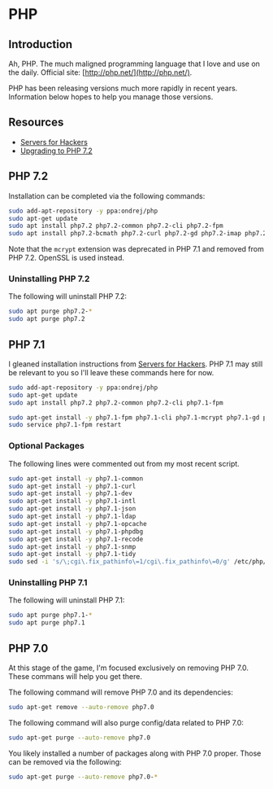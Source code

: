 # PHP

## Introduction

Ah, PHP. The much maligned programming language that I love and use on the daily. Official site: [http://php.net/](http://php.net/).

PHP has been releasing versions much more rapidly in recent years. Information below hopes to help you manage those versions.

## Resources

-   [Servers for Hackers](https://serversforhackers.com/c/lemp-nginx-php-laravel)
-   [Upgrading to PHP 7.2](https://ayesh.me/Ubuntu-PHP-7.2)

## PHP 7.2

Installation can be completed via the following commands:

```bash
sudo add-apt-repository -y ppa:ondrej/php
sudo apt-get update
sudo apt install php7.2 php7.2-common php7.2-cli php7.2-fpm
sudo apt install php7.2-bcmath php7.2-curl php7.2-gd php7.2-imap php7.2-ldap php7.2-mbstring php7.2-mysql php7.2-pgsql php7.2-readline php7.2-sqlite3 php7.2-xml php7.2-zip
```

Note that the `mcrypt` extension was deprecated in PHP 7.1 and removed from PHP 7.2. OpenSSL is used instead.

### Uninstalling PHP 7.2

The following will uninstall PHP 7.2:

```bash
sudo apt purge php7.2-*
sudo apt purge php7.2
```

## PHP 7.1

I gleaned installation instructions from [Servers for Hackers](https://serversforhackers.com/c/lemp-nginx-php-laravel). PHP 7.1 may still be relevant to you so I'll leave these commands here for now.

```bash
sudo add-apt-repository -y ppa:ondrej/php
sudo apt-get update
sudo apt install php7.2 php7.2-common php7.2-cli php7.1-fpm

sudo apt-get install -y php7.1-fpm php7.1-cli php7.1-mcrypt php7.1-gd php7.1-mysql php7.1-pgsql php7.1-imap php-memcached php7.1-mbstring php7.1-xml php7.1-curl php7.1-bcmath php7.1-sqlite3 php7.1-xdebug php7.1-zip
sudo service php7.1-fpm restart
```

### Optional Packages

The following lines were commented out from my most recent script.

```bash
sudo apt-get install -y php7.1-common
sudo apt-get install -y php7.1-curl
sudo apt-get install -y php7.1-dev
sudo apt-get install -y php7.1-intl
sudo apt-get install -y php7.1-json
sudo apt-get install -y php7.1-ldap
sudo apt-get install -y php7.1-opcache
sudo apt-get install -y php7.1-phpdbg
sudo apt-get install -y php7.1-recode
sudo apt-get install -y php7.1-snmp
sudo apt-get install -y php7.1-tidy
sudo sed -i 's/\;cgi\.fix_pathinfo\=1/cgi\.fix_pathinfo\=0/g' /etc/php/7.1/fpm/php.ini
```

### Uninstalling PHP 7.1

The following will uninstall PHP 7.1:

```bash
sudo apt purge php7.1-*
sudo apt purge php7.1
```

## PHP 7.0

At this stage of the game, I'm focused exclusively on removing PHP 7.0. These commans will help you get there.

The following command will remove PHP 7.0 and its dependencies:

```bash
sudo apt-get remove --auto-remove php7.0
```

The following command will also purge config/data related to PHP 7.0:

```bash
sudo apt-get purge --auto-remove php7.0
```

You likely installed a number of packages along with PHP 7.0 proper. Those can be removed via the following:

```bash
sudo apt-get purge --auto-remove php7.0-*
```
